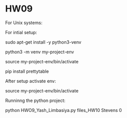 # HW09
For Unix systems:

For intial setup:

sudo apt-get install -y python3-venv

python3 -m venv my-project-env

source my-project-env/bin/activate

pip install prettytable 

After setup activate env:

source my-project-env/bin/activate

Runninng the python project:

python HWO9_Yash_Limbasiya.py files_HW10 Stevens 0
